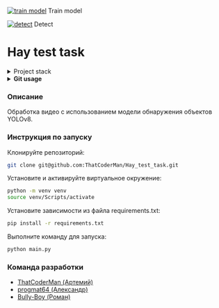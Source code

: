 [![train model](https://colab.research.google.com/assets/colab-badge.svg)](https://colab.research.google.com/github/ThatCoderMan/Hay_test_task/blob/main/notebooks/yolov8.ipynb) Train model

[![detect](https://colab.research.google.com/assets/colab-badge.svg)](https://colab.research.google.com/github/ThatCoderMan/Hay_test_task/blob/main/notebooks/HaystackDetector.ipynb) Detect

# Hay test task

<details>
<summary>Project stack</summary>
- Python 3.11
- Ultralytics
- Roboflow
</details>

<details>
<summary><b>Git usage</b></summary>

<details>
<summary>Сатус проекта</summary>
> Статус проекта (смотрим на модифицированные файлы):
> ```bash
> git status
> ```
</details>

<details>
<summary>Получение обновлений</summary>
> Получение новых файлов с сервера:
> ```bash
> git pull
> ```
</details>

<details>
<summary>Отправка обновлений</summary>
> Добавление новых файлов:
> ```bash
> git add .
> ```
> создать комит:
> ```bash
> git commit -m 'edit'
> ```
> Отправка файлов на сервер:
> ```bash
> git push
> ```
</details>

<details>
<summary>универсальная отправка</summary>
> Добавление новых файлов:
> ```bash
> git add .
> git commit -m 'edit'
> git push
> git status
> ```
</details>

</details>

### Описание
Обработка видео с использованием модели обнаружения объектов YOLOv8.

### Инструкция по запуску
Клонируйте репозиторий:
```bash
git clone git@github.com:ThatCoderMan/Hay_test_task.git
```
Установите и активируйте виртуальное окружение:
```bash
python -m venv venv
source venv/Scripts/activate
```
Установите зависимости из файла requirements.txt:
```bash
pip install -r requirements.txt
```
Выполните команду для запуска:
```bash
python main.py
```

### Команда разработки
-   [ThatCoderMan (Артемий)](https://github.com/ThatCoderMan)
-   [progmat64 (Александр)](https://github.com/progmat64)
-   [Bully-Boy (Роман)](https://github.com/Bully-Boy)